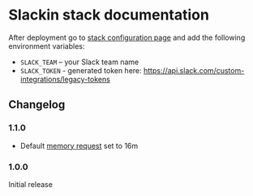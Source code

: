 # Slackin stack documentation

After deployment go to [stack configuration page](https://help.wodby.com/stacks/configuration) and add the following environment variables:

* `SLACK_TEAM` – your Slack team name
* `SLACK_TOKEN` - generated token here: https://api.slack.com/custom-integrations/legacy-tokens

## Changelog

### 1.1.0

* Default [memory request](https://docs.wodby.com/stacks/config#resources) set to 16m

### 1.0.0

Initial release
